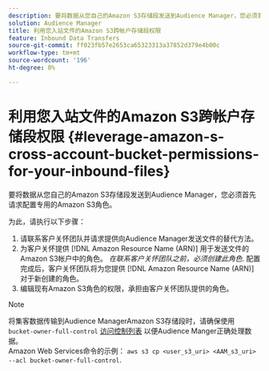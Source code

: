 ```yaml
---
description: 要将数据从您自己的Amazon S3存储段发送到Audience Manager，您必须首先请求配置专用的Amazon S3角色。
solution: Audience Manager
title: 利用您入站文件的Amazon S3跨帐户存储段权限
feature: Inbound Data Transfers
source-git-commit: ff023fb57e2653ca65323313a37852d379e4b00c
workflow-type: tm+mt
source-wordcount: '196'
ht-degree: 0%

---
```



# 利用您入站文件的Amazon S3跨帐户存储段权限 {#leverage-amazon-s-cross-account-bucket-permissions-for-your-inbound-files}

要将数据从您自己的Amazon S3存储段发送到Audience Manager，您必须首先请求配置专用的Amazon S3角色。

为此，请执行以下步骤：

1. 请联系客户关怀团队并请求提供向Audience Manager发送文件的替代方法。
2. 为客户关怀提供 [!DNL Amazon Resource Name (ARN)] 用于发送文件的Amazon S3帐户中的角色。 _在联系客户关怀团队之前，必须创建此角色_. 配置完成后，客户关怀团队将为您提供 [!DNL Amazon Resource Name (ARN)] 对于新创建的角色。
3. 编辑现有Amazon S3角色的权限，承担由客户关怀团队提供的角色。

>[!NOTE]
>
>将集客数据传输到Audience ManagerAmazon S3存储段时，请确保使用 `bucket-owner-full-control` [访问控制列表](https://docs.aws.amazon.com/AmazonS3/latest/userguide/about-object-ownership.html) 以便Audience Manger正确处理数据。
><br>
>Amazon Web Services命令的示例： `aws s3 cp <user_s3_uri> <AAM_s3_uri> --acl bucket-owner-full-control`.

